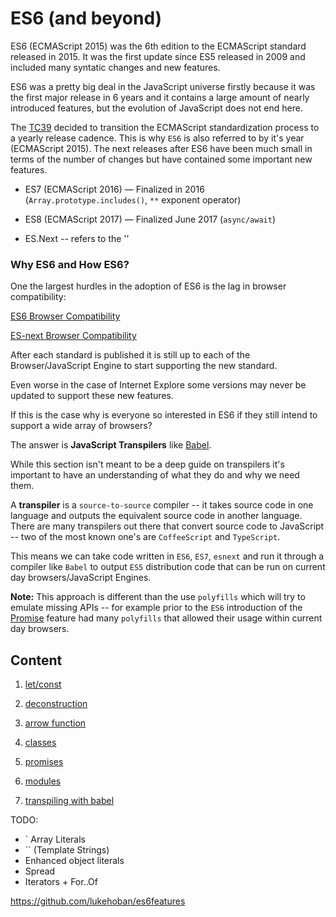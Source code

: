 # ES6 (and beyond)

ES6 (ECMAScript 2015) was the 6th edition to the ECMAScript standard released in 2015.
It was the first update since ES5 released in 2009 and included many syntatic changes and
new features.

ES6 was a pretty big deal in the JavaScript universe firstly because it was the first major release
in 6 years and it contains a large amount of nearly introduced features, but the evolution of 
JavaScript does not end here.

The [TC39](https://github.com/tc39) decided to transition the ECMAScript standardization process to a yearly release 
cadence. This is why `ES6` is also referred to by it's year (ECMAScript 2015). The next releases after ES6 have been much 
small in terms of the number of changes but have contained some important new features.

- ES7 (ECMAScript 2016) — Finalized in 2016 (`Array.prototype.includes()`, `**` exponent operator)

- ES8 (ECMAScript 2017) — Finalized June 2017 (`async/await`) 

- ES.Next -- refers to the ''

### Why ES6 and How ES6?

One the largest hurdles in the adoption of ES6 is the lag in browser compatibility:

[ES6 Browser Compatibility](https://kangax.github.io/compat-table/es6/)

[ES-next Browser Compatibility](https://kangax.github.io/compat-table/esnext/)

After each standard is published it is still up to each of the Browser/JavaScript Engine to start supporting the new standard.
 
Even worse in the case of Internet Explore some versions may never be updated to support these new features.

If this is the case why is everyone so interested in ES6 if they still intend to support a wide array of browsers?

The answer is **JavaScript Transpilers** like [Babel](https://babeljs.io/).

While this section isn't meant to be a deep guide on transpilers it's important to have an understanding of what they do and
why we need them.

A **transpiler** is a `source-to-source` compiler -- it takes source code in one language and outputs the equivalent source 
code in another language. There are many transpilers out there that convert source code to JavaScript -- two of the most known
one's are `CoffeeScript` and `TypeScript`.

This means we can take code written in `ES6`, `ES7`, `esnext` and run it through a compiler like `Babel` to output `ES5`
distribution code that can be run on current day browsers/JavaScript Engines.

**Note:** This approach is different than the use `polyfills` which will try to emulate missing APIs -- for example
 prior to the `ES6` introduction of the [Promise](./5_promises) feature  had many `polyfills` that allowed their usage within
 current day browsers.


## Content

1. [let/const](./1_let_const/)

2. [deconstruction](./2_deconstruction/)

3. [arrow function](./3_arrow_functions)

4. [classes](./4_classes)

5. [promises](./5_promises)

6. [modules](./6_modules)

7. [transpiling with babel](./7_transpiling)

TODO:
- ` Array Literals
- `` (Template Strings)
- Enhanced object literals
- Spread
- Iterators + For..Of

https://github.com/lukehoban/es6features
 
 